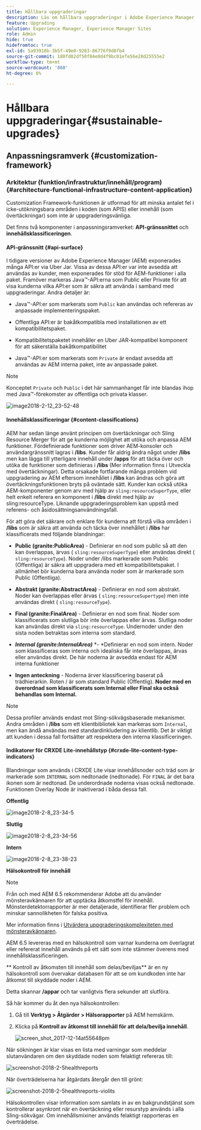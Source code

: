 ```yaml
---
title: Hållbara uppgraderingar
description: Läs om hållbara uppgraderingar i Adobe Experience Manager 6.4.
feature: Upgrading
solution: Experience Manager, Experience Manager Sites
role: Admin
hide: true
hidefromtoc: true
exl-id: 5a93918b-3b5f-49e0-9283-86776f9d8fb4
source-git-commit: 180fd02df50f84e0d4f9bc01efe56e28d25555e2
workflow-type: tm+mt
source-wordcount: '860'
ht-degree: 0%

---
```


# Hållbara uppgraderingar{#sustainable-upgrades}

## Anpassningsramverk {#customization-framework}

### Arkitektur (funktion/infrastruktur/innehåll/program)  {#architecture-functional-infrastructure-content-application}

Customization Framework-funktionen är utformad för att minska antalet fel i icke-utökningsbara områden i koden (som APIS) eller innehåll (som övertäckningar) som inte är uppgraderingsvänliga.

Det finns två komponenter i anpassningsramverket: **API-gränssnittet** och **innehållsklassificeringen**.

#### API-gränssnitt {#api-surface}

I tidigare versioner av Adobe Experience Manager (AEM) exponerades många API:er via Uber Jar. Vissa av dessa API:er var inte avsedda att användas av kunder, men exponerades för stöd för AEM-funktioner i alla paket. Framöver markeras Java™-API:erna som Public eller Private för att visa kunderna vilka API:er som är säkra att använda i samband med uppgraderingar. Andra detaljer är:

* Java™-API:er som markerats som `Public` kan användas och refereras av anpassade implementeringspaket.

* Offentliga API:er är bakåtkompatibla med installationen av ett kompatibilitetspaket.
* Kompatibilitetspaketet innehåller en Uber JAR-kompatibel komponent för att säkerställa bakåtkompatibilitet
* Java™-API:er som markerats som `Private` är endast avsedda att användas av AEM interna paket, inte av anpassade paket.

>[!NOTE]
>
>Konceptet `Private` och `Public` i det här sammanhanget får inte blandas ihop med Java™-förekomster av offentliga och privata klasser.

![image2018-2-12_23-52-48](assets/image2018-2-12_23-52-48.png)

#### Innehållsklassificeringar {#content-classifications}

AEM har sedan länge använt principen om övertäckningar och Sling Resource Merger för att ge kunderna möjlighet att utöka och anpassa AEM funktioner. Fördefinierade funktioner som driver AEM-konsoler och användargränssnitt lagras i **/libs**. Kunder får aldrig ändra något under **/libs** men kan lägga till ytterligare innehåll under **/apps** för att täcka över och utöka de funktioner som definieras i **/libs** (Mer information finns i Utveckla med övertäckningar). Detta orsakade fortfarande många problem vid uppgradering av AEM eftersom innehållet i **/libs** kan ändras och göra att övertäckningsfunktionen bryts på oväntade sätt. Kunder kan också utöka AEM-komponenter genom arv med hjälp av `sling:resourceSuperType`, eller helt enkelt referera en komponent i **/libs** direkt med hjälp av sling:resourceType. Liknande uppgraderingsproblem kan uppstå med referens- och åsidosättningsanvändningsfall.

För att göra det säkrare och enklare för kunderna att förstå vilka områden i **/libs** som är säkra att använda och täcka över innehållet i **/libs** har klassificerats med följande blandningar:

* **Public (granite:PublicArea)** - Definierar en nod som public så att den kan överlappas, ärvas ( `sling:resourceSuperType`) eller användas direkt ( `sling:resourceType`). Noder under /libs markerade som Public (Offentliga) är säkra att uppgradera med ett kompatibilitetspaket. I allmänhet bör kunderna bara använda noder som är markerade som Public (Offentliga).

* **Abstrakt (granite:AbstractArea)** - Definierar en nod som abstrakt. Noder kan överlappas eller ärvas ( `sling:resourceSupertype`) men inte användas direkt ( `sling:resourceType`).

* **Final (granite:FinalArea)** - Definierar en nod som final. Noder som klassificerats som slutliga bör inte överlappas eller ärvas. Slutliga noder kan användas direkt via `sling:resourceType`. Undernoder under den sista noden betraktas som interna som standard.

* ***Internal (granite:InternalArea)*** *- *Definierar en nod som intern. Noder som klassificeras som interna och idealiska får inte överlappas, ärvas eller användas direkt. De här noderna är avsedda endast för AEM interna funktioner

* **Ingen anteckning** - Noderna ärver klassificering baserat på trädhierarkin. Roten / är som standard Public (Offentlig). **Noder med en överordnad som klassificerats som Internal eller Final ska också behandlas som Internal.**

>[!NOTE]
>
>Dessa profiler används endast mot Sling-sökvägsbaserade mekanismer. Andra områden i **/libs** som ett klientbibliotek kan markeras som `Internal`, men kan ändå användas med standardinkludering av klientlib. Det är viktigt att kunden i dessa fall fortsätter att respektera den interna klassificeringen.

#### Indikatorer för CRXDE Lite-innehållstyp {#crxde-lite-content-type-indicators}

Blandningar som används i CRXDE Lite visar innehållsnoder och träd som är markerade som `INTERNAL` som nedtonade (nedtonade). För `FINAL` är det bara ikonen som är nedtonad. De underordnade noderna visas också nedtonade. Funktionen Overlay Node är inaktiverad i båda dessa fall.

**Offentlig**

![image2018-2-8_23-34-5](assets/image2018-2-8_23-34-5.png)

**Slutlig**

![image2018-2-8_23-34-56](assets/image2018-2-8_23-34-56.png)

**Intern**

![image2018-2-8_23-38-23](assets/image2018-2-8_23-38-23.png)

**Hälsokontroll för innehåll**

>[!NOTE]
>
>Från och med AEM 6.5 rekommenderar Adobe att du använder mönsteravkännaren för att upptäcka åtkomstfel för innehåll. Mönsterdetektorrapporter är mer detaljerade, identifierar fler problem och minskar sannolikheten för falska positiva.
>
>Mer information finns i [Utvärdera uppgraderingskomplexiteten med mönsteravkännaren](/help/sites-deploying/pattern-detector.md).

AEM 6.5 levereras med en hälsokontroll som varnar kunderna om överlagrat eller refererat innehåll används på ett sätt som inte stämmer överens med innehållsklassificeringen.

** Kontroll av åtkomsten till innehåll som delas/beviljas** är en ny hälsokontroll som övervakar databasen för att se om kundkoden inte har åtkomst till skyddade noder i AEM.

Detta skannar **/appar** och tar vanligtvis flera sekunder att slutföra.

Så här kommer du åt den nya hälsokontrollen:

1. Gå till **Verktyg > Åtgärder > Hälsorapporter** på AEM hemskärm.
1. Klicka på **Kontroll av åtkomst till innehåll för att dela/bevilja innehåll**.

   ![screen_shot_2017-12-14at55648pm](assets/screen_shot_2017-12-14at55648pm.png)

När sökningen är klar visas en lista med varningar som meddelar slutanvändaren om den skyddade noden som felaktigt refereras till:

![screenshot-2018-2-5healthreports](assets/screenshot-2018-2-5healthreports.png)

När överträdelserna har åtgärdats återgår den till grönt:

![screenshot-2018-2-5healthreports-violits](assets/screenshot-2018-2-5healthreports-violations.png)

Hälsokontrollen visar information som samlats in av en bakgrundstjänst som kontrollerar asynkront när en övertäckning eller resurstyp används i alla Sling-sökvägar. Om innehållsmixiner används felaktigt rapporteras en överträdelse.
